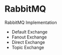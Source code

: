 # RabbitMQ
RabbitMQ Implementation
  - Default Exchange
  - Fanout Exchange
  - Direct Exchange
  - Topic Exchange
